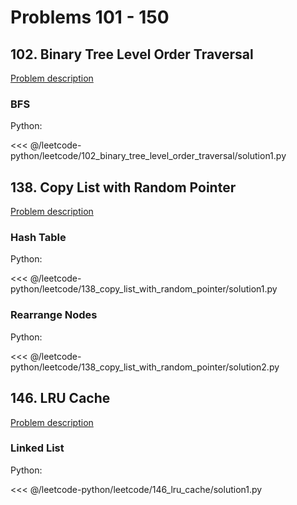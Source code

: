 # Problems 101 - 150

## 102. Binary Tree Level Order Traversal

[Problem description](https://leetcode.com/problems/binary-tree-level-order-traversal/)

### BFS

Python:

<<< @/leetcode-python/leetcode/102_binary_tree_level_order_traversal/solution1.py

## 138. Copy List with Random Pointer

[Problem description](https://leetcode.com/problems/copy-list-with-random-pointer)

### Hash Table

Python:

<<< @/leetcode-python/leetcode/138_copy_list_with_random_pointer/solution1.py

### Rearrange Nodes

Python:

<<< @/leetcode-python/leetcode/138_copy_list_with_random_pointer/solution2.py

## 146. LRU Cache

[Problem description](https://leetcode.com/problems/lru-cache/)

### Linked List

Python:

<<< @/leetcode-python/leetcode/146_lru_cache/solution1.py
